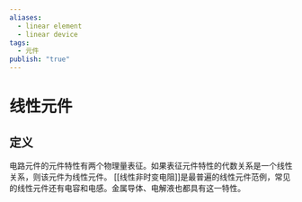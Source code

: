 ```yaml
---
aliases:
  - linear element
  - linear device
tags:
  - 元件
publish: "true"
---
```


# 线性元件
## 定义
电路元件的元件特性有两个物理量表征。如果表征元件特性的代数关系是一个线性关系，则该元件为线性元件。
[[线性非时变电阻]]是最普遍的线性元件范例，常见的线性元件还有电容和电感。金属导体、电解液也都具有这一特性。